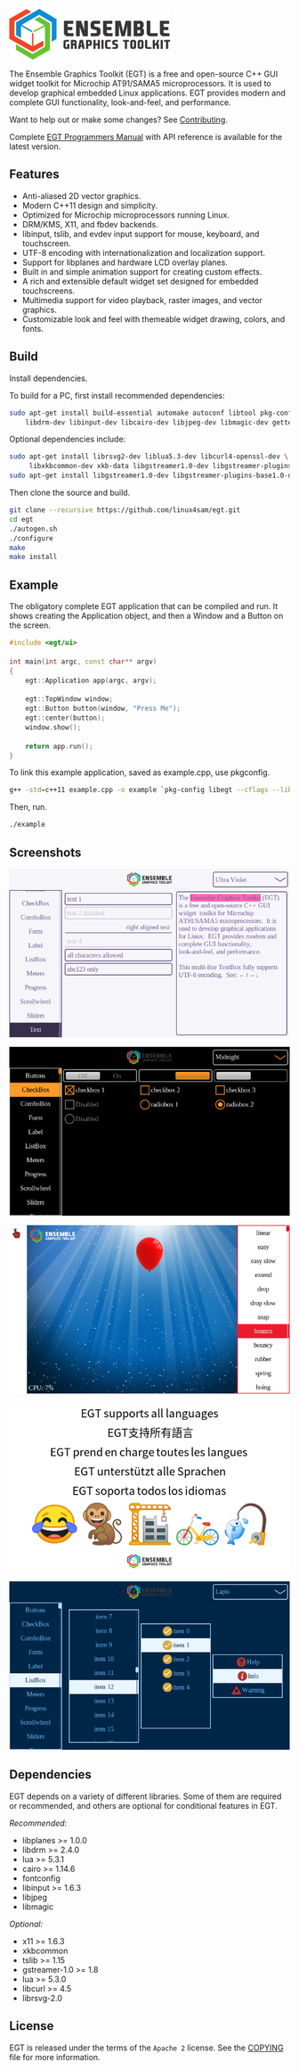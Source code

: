 ![Ensemble Graphics Toolkit](docs/src/logo.png)

The Ensemble Graphics Toolkit (EGT) is a free and open-source C++ GUI widget
toolkit for Microchip AT91/SAMA5 microprocessors.  It is used to develop
graphical embedded Linux applications.  EGT provides modern and complete GUI
functionality, look-and-feel, and performance.

Want to help out or make some changes?  See [Contributing](CONTRIBUTING.md).

Complete [EGT Programmers Manual](https://linux4sam.github.io/egt-docs/)
with API reference is available for the latest version.

## Features

- Anti-aliased 2D vector graphics.
- Modern C++11 design and simplicity.
- Optimized for Microchip microprocessors running Linux.
- DRM/KMS, X11, and fbdev backends.
- libinput, tslib, and evdev input support for mouse, keyboard, and touchscreen.
- UTF-8 encoding with internationalization and localization support.
- Support for libplanes and hardware LCD overlay planes.
- Built in and simple animation support for creating custom effects.
- A rich and extensible default widget set designed for embedded touchscreens.
- Multimedia support for video playback, raster images, and vector graphics.
- Customizable look and feel with themeable widget drawing, colors, and fonts.

## Build

Install dependencies.

To build for a PC, first install recommended dependencies:

```sh
sudo apt-get install build-essential automake autoconf libtool pkg-config \
    libdrm-dev libinput-dev libcairo-dev libjpeg-dev libmagic-dev gettext
```

Optional dependencies include:

```sh
sudo apt-get install librsvg2-dev liblua5.3-dev libcurl4-openssl-dev \
     libxkbcommon-dev xkb-data libgstreamer1.0-dev libgstreamer-plugins-base1.0-dev
sudo apt-get install libgstreamer1.0-dev libgstreamer-plugins-base1.0-dev
```

Then clone the source and build.

```sh
git clone --recursive https://github.com/linux4sam/egt.git
cd egt
./autogen.sh
./configure
make
make install
```

## Example

The obligatory complete EGT application that can be compiled and run.  It shows
creating the Application object, and then a Window and a Button on the screen.

```cpp
#include <egt/ui>

int main(int argc, const char** argv)
{
    egt::Application app(argc, argv);

    egt::TopWindow window;
    egt::Button button(window, "Press Me");
    egt::center(button);
    window.show();

    return app.run();
}
```

To link this example application, saved as example.cpp, use pkgconfig.

```sh
g++ -std=c++11 example.cpp -o example `pkg-config libegt --cflags --libs` -pthread
```

Then, run.

```sh
./example
```

## Screenshots

![Widgets TextBox Example](docs/src/screenshot0.png "Widgets TextBox Example")

![Widgets CheckBox Example](docs/src/screenshot1.png "Widgets CheckBox Example")

![Widgets Easing Example](docs/src/screenshot2.png "Widgets Easing Example")

![Widgets i18n Example](docs/src/screenshot3.png "Widgets i18n Example")

![Widgets ListBox Example](docs/src/screenshot4.png "Widgets ListBox Example")


## Dependencies

EGT depends on a variety of different libraries.  Some of them are required or
recommended, and others are optional for conditional features in EGT.

*Recommended:*

- libplanes >= 1.0.0
- libdrm >= 2.4.0
- lua >= 5.3.1
- cairo >= 1.14.6
- fontconfig
- libinput >= 1.6.3
- libjpeg
- libmagic

*Optional:*

- x11 >= 1.6.3
- xkbcommon
- tslib >= 1.15
- gstreamer-1.0 >= 1.8
- lua >= 5.3.0
- libcurl >= 4.5
- librsvg-2.0


## License

EGT is released under the terms of the `Apache 2` license. See the [COPYING](COPYING)
file for more information.
